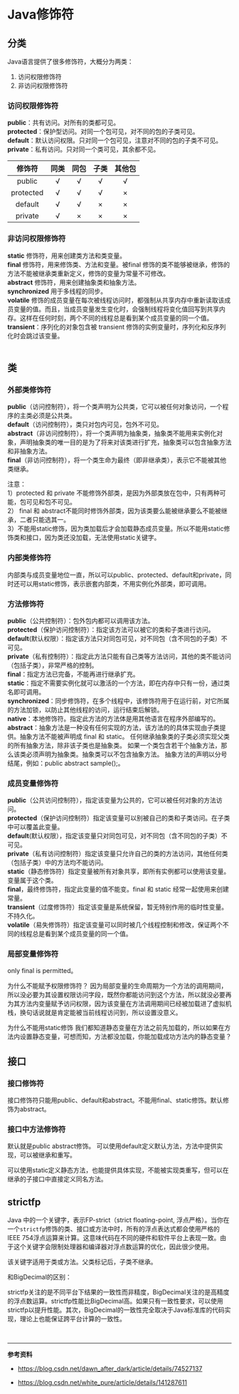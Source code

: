 # Java修饰符

## 分类

Java语言提供了很多修饰符，大概分为两类： 

1. 访问权限修饰符 
2. 非访问权限修饰符

### 访问权限修饰符

**public**：共有访问。对所有的类都可见。  
**protected**：保护型访问。对同一个包可见，对不同的包的子类可见。  
**default**：默认访问权限。只对同一个包可见，注意对不同的包的子类不可见。  
**private**：私有访问。只对同一个类可见，其余都不见。  

| 修饰符       | 同类  | 同包  | 子类  | 其他包 |
|:---------:|:---:|:---:|:---:|:---:|
| public    | √   | √   | √   | √   |
| protected | √   | √   | √   | ×   |
| default   | √   | √   | ×   | ×   |
| private   | √   | ×   | ×   | ×   |

### 非访问权限修饰符

**static** 修饰符，用来创建类方法和类变量。  
**final** 修饰符，用来修饰类、方法和变量。被final 修饰的类不能够被继承，修饰的方法不能被继承类重新定义，修饰的变量为常量不可修改。  
**abstract** 修饰符，用来创建抽象类和抽象方法。  
**synchronized** 用于多线程的同步。  
**volatile** 修饰的成员变量在每次被线程访问时，都强制从共享内存中重新读取该成员变量的值。而且，当成员变量发生变化时，会强制线程将变化值回写到共享内存。这样在任何时刻，两个不同的线程总是看到某个成员变量的同一个值。  
**transient**：序列化的对象包含被 transient 修饰的实例变量时，序列化和反序列化时会跳过该变量。  
<br>

## 类

### 外部类修饰符

**public**（访问控制符），将一个类声明为公共类，它可以被任何对象访问，一个程序的主类必须是公共类。  
**default**（访问控制符），类只对包内可见，包外不可见。  
**abstract**（非访问控制符），将一个类声明为抽象类，抽象类不能用来实例化对象，声明抽象类的唯一目的是为了将来对该类进行扩充，抽象类可以包含抽象方法和非抽象方法。  
**final**（非访问控制符），将一个类生命为最终（即非继承类），表示它不能被其他类继承。  

注意：  
1）protected 和 private 不能修饰外部类，是因为外部类放在包中，只有两种可能，包可见和包不可见。   
2） final 和 abstract不能同时修饰外部类，因为该类要么能被继承要么不能被继承，二者只能选其一。  
3）不能用static修饰，因为类加载后才会加载静态成员变量。所以不能用static修饰类和接口，因为类还没加载，无法使用static关键字。  

### 内部类修饰符

内部类与成员变量地位一直，所以可以public、protected、default和private，同时还可以用static修饰，表示嵌套内部类，不用实例化外部类，即可调用。

### 方法修饰符

**public**（公共控制符）：包外包内都可以调用该方法。  
**protected**（保护访问控制符）：指定该方法可以被它的类和子类进行访问。  
**default**(默认权限）：指定该方法只对同包可见，对不同包（含不同包的子类）不可见。  
**private**（私有控制符）：指定此方法只能有自己类等方法访问，其他的类不能访问（包括子类），非常严格的控制。  
**final**：指定方法已完备，不能再进行继承扩充。  
**static**：指定不需要实例化就可以激活的一个方法，即在内存中只有一份，通过类名即可调用。  
**synchronized**：同步修饰符，在多个线程中，该修饰符用于在运行前，对它所属的方法加锁，以防止其他线程的访问，运行结束后解锁。  
**native**：本地修饰符。指定此方法的方法体是用其他语言在程序外部编写的。  
**abstract**：抽象方法是一种没有任何实现的方法，该方法的的具体实现由子类提供。抽象方法不能被声明成 final 和 static。 任何继承抽象类的子类必须实现父类的所有抽象方法，除非该子类也是抽象类。 如果一个类包含若干个抽象方法，那么该类必须声明为抽象类。抽象类可以不包含抽象方法。 抽象方法的声明以分号结尾，例如：public abstract sample();。  

### 成员变量修饰符

**public**（公共访问控制符），指定该变量为公共的，它可以被任何对象的方法访问。  
**protected**（保护访问控制符）指定该变量可以别被自己的类和子类访问。在子类中可以覆盖此变量。  
**default**(默认权限），指定该变量只对同包可见，对不同包（含不同包的子类）不可见。  
**private**（私有访问控制符）指定该变量只允许自己的类的方法访问，其他任何类（包括子类）中的方法均不能访问。  
**static**（静态修饰符）指定变量被所有对象共享，即所有实例都可以使用该变量。变量属于这个类。   
**final**，最终修饰符，指定此变量的值不能变。final 和 static 经常一起使用来创建常量。   
**transient**（过度修饰符）指定该变量是系统保留，暂无特别作用的临时性变量。不持久化。  
**volatile**（易失修饰符）指定该变量可以同时被几个线程控制和修改，保证两个不同的线程总是看到某个成员变量的同一个值。   

### 局部变量修饰符

only final is permitted。   

为什么不能赋予权限修饰符？ 
因为局部变量的生命周期为一个方法的调用期间，所以没必要为其设置权限访问字段，既然你都能访问到这个方法，所以就没必要再为其方法内变量赋予访问权限，因为该变量在方法调用期间已经被加载进了虚拟机栈，换句话说就是肯定能被当前线程访问到，所以设置没意义。   

为什么不能用static修饰 
我们都知道静态变量在方法之前先加载的，所以如果在方法内设置静态变量，可想而知，方法都没加载，你能加载成功方法内的静态变量？
<br>

## 接口

### 接口修饰符

接口修饰符只能用public、default和abstract。不能用final、static修饰。默认修饰为abstract。

### 接口中方法修饰符

默认就是public abstract修饰。 
可以使用default定义默认方法，方法中提供实现，可以被继承和重写。

可以使用static定义静态方法，也能提供具体实现，不能被实现类重写，但可以在继承的子接口中直接定义同名方法。
<br>

## strictfp

 Java 中的一个关键字，表示FP-strict（strict floating-point, 浮点严格）。当你在一个`strictfp`修饰的类、接口或方法中时，所有的浮点表达式都会使用严格的IEEE 754浮点运算来计算。这意味代码在不同的硬件和软件平台上表现一致。由于这个关键字会限制处理器和编译器对浮点数运算的优化，因此很少使用。

该关键字适用于类或方法。父类标记后，子类不继承。

和BigDecimal的区别：

strictfp关注的是不同平台下结果的一致性而非精度，BigDecimal关注的是高精度的浮点数运算。strictfp性能比BigDecimal高。如果只有一致性要求，可以使用strictfp以提升性能。其次，BigDecimal的一致性完全取决于Java标准库的代码实现，理论上也能保证跨平台计算的一致性。

<br>

---------------------

**参考资料**  

- https://blog.csdn.net/dawn_after_dark/article/details/74527137 

- https://blog.csdn.net/white_pure/article/details/141287611
